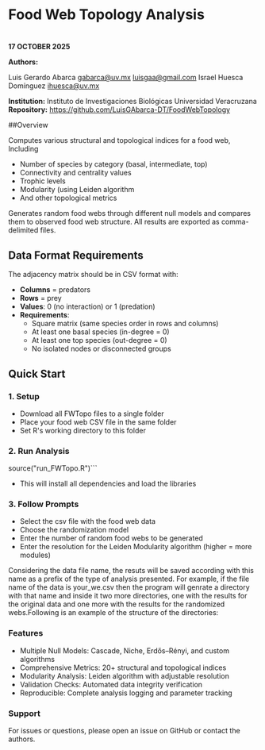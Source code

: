 #  
#  
#               Food Web Topology Analysis
#   
**17 OCTOBER 2025**

**Authors:**

Luis Gerardo Abarca     gabarca@uv.mx   luisgaa@gmail.com
Israel Huesca Domínguez ihuesca@uv.mx
   
**Institution:**
Instituto de Investigaciones Biológicas 
        Universidad Veracruzana
**Repository:** https://github.com/LuisGAbarca-DT/FoodWebTopology

##Overview

Computes various structural and topological indices for a food web, Including
- Number of species by category (basal, intermediate, top)
- Connectivity and centrality values
- Trophic levels
- Modularity (using Leiden algorithm
- And other topological metrics

Generates random food webs through different null models and compares them to 
observed food web structure. All results are exported as comma-delimited files.


## Data Format Requirements

The adjacency matrix should be in CSV format with:
- **Columns** = predators
- **Rows** = prey  
- **Values**: 0 (no interaction) or 1 (predation)
- **Requirements**:
  - Square matrix (same species order in rows and columns)
  - At least one basal species (in-degree = 0)
  - At least one top species (out-degree = 0)
  - No isolated nodes or disconnected groups

## Quick Start


### 1. Setup
- Download all FWTopo files to a single folder
- Place your food web CSV file in the same folder
- Set R's working directory to this folder


### 2. Run Analysis

source("run_FWTopo.R")```
    
- This will install all dependencies and load the libraries

### 3. Follow Prompts

- Select the csv file with the food web data
- Choose the randomization model
- Enter the number of random food webs to be generated
- Enter the resolution for the Leiden Modularity algorithm (higher = more modules)
    

Considering the data file name, the resuts will be saved according with this
name as a prefix of the type of analysis presented. For example, if the file 
name of the data is your_we.csv then the program will genrate a directory with 
that name and inside it two more directories, one with the results for the 
original data and one more with the results for the randomized webs.Following 
is an example of the structure of the directories:

### Features
- Multiple Null Models: Cascade, Niche, Erdős–Rényi, and custom algorithms
- Comprehensive Metrics: 20+ structural and topological indices
- Modularity Analysis: Leiden algorithm with adjustable resolution
- Validation Checks: Automated data integrity verification
- Reproducible: Complete analysis logging and parameter tracking

### Support

For issues or questions, please open an issue on GitHub or contact the authors.

